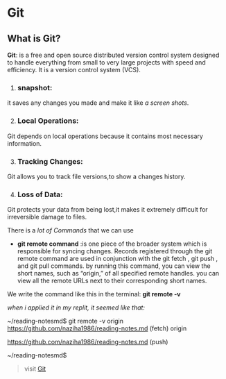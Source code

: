 # Git
## What is Git?


**Git**: is a free and open source distributed version control system designed to handle everything from small to very large projects with speed and efficiency.
It is a version control system (VCS).

1. ### snapshot:
 it saves any changes you made and make it like *a screen shots*.

2. ### Local Operations:
Git depends on local operations because it contains most necessary information.

3. ### Tracking Changes:
Git allows you to track file versions,to show a changes history.

4. ### Loss of Data:
Git protects your data from being lost,it makes it extremely difficult for irreversible damage to files.




There is a *lot of Commands* that we can use 

* **git remote command** :is one piece of the broader system which is responsible for syncing changes. Records registered through the git remote command are used in conjunction with the git fetch , git push , and git pull commands. by running this command, you can view the short names, such as “origin,” of all specified remote handles.
you can view all the remote URLs next to their corresponding short names.

 We write the command like this in the terminal:  **git remote -v**

*when i applied it in my replit, it seemed like that:*


~/reading-notesmd$ git remote -v
origin  https://github.com/naziha1986/reading-notes.md (fetch)
origin  

https://github.com/naziha1986/reading-notes.md (push)

~/reading-notesmd$ 


>visit [Git](https://blog.udemy.com/git-tutorial-a-comprehensive-guide/)